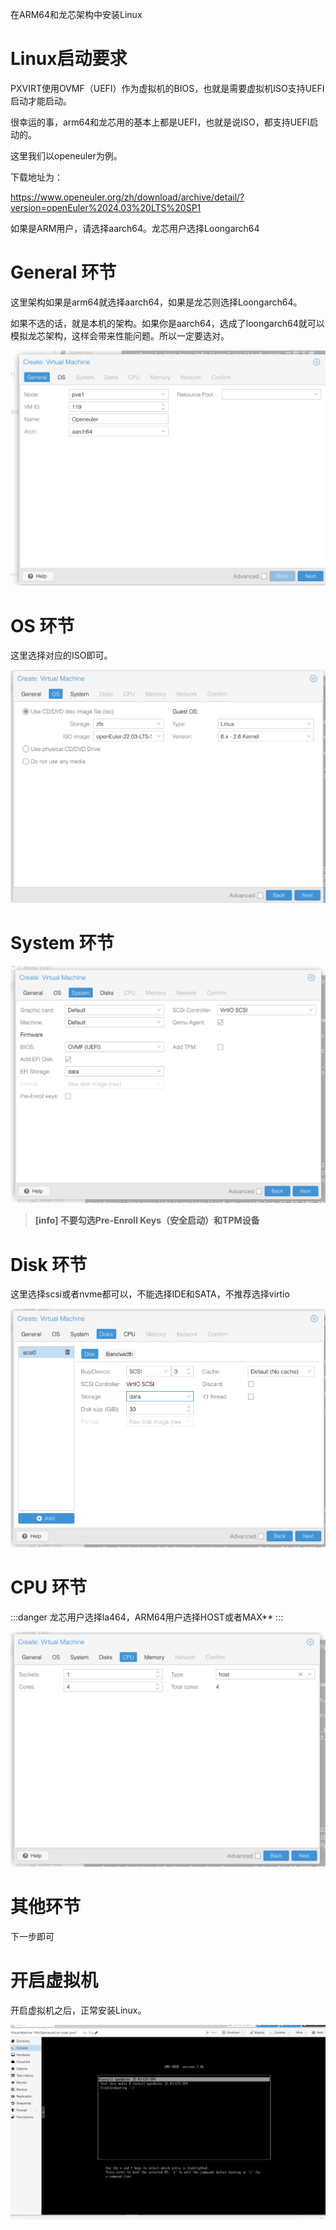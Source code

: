 在ARM64和龙芯架构中安装Linux

# Linux启动要求

PXVIRT使用OVMF（UEFI）作为虚拟机的BIOS，也就是需要虚拟机ISO支持UEFI启动才能启动。

很幸运的事，arm64和龙芯用的基本上都是UEFI，也就是说ISO，都支持UEFI启动的。

这里我们以openeuler为例。

下载地址为：

https://www.openeuler.org/zh/download/archive/detail/?version=openEuler%2024.03%20LTS%20SP1

如果是ARM用户，请选择aarch64。龙芯用户选择Loongarch64

# General 环节

这里架构如果是arm64就选择aarch64，如果是龙芯则选择Loongarch64。

如果不选的话，就是本机的架构。如果你是aarch64，选成了loongarch64就可以模拟龙芯架构，这样会带来性能问题。所以一定要选对。

![alt text](/img/linux1.png#pic_center)

# OS 环节

这里选择对应的ISO即可。

![alt text](/img/linux2.png#pic_center)

# System 环节

![alt text](/img/linux3.png#pic_center)

>**[info] 不要勾选Pre-Enroll Keys（安全启动）和TPM设备**

# Disk 环节

这里选择scsi或者nvme都可以，不能选择IDE和SATA，不推荐选择virtio

![alt text](/img/linux4.png#pic_center)

# CPU 环节

:::danger
龙芯用户选择la464，ARM64用户选择HOST或者MAX**
:::

![alt text](/img/linux5.png#pic_center)

# 其他环节

下一步即可

# 开启虚拟机

开启虚拟机之后，正常安装Linux。

![alt text](/img/linux6.png#pic_center)